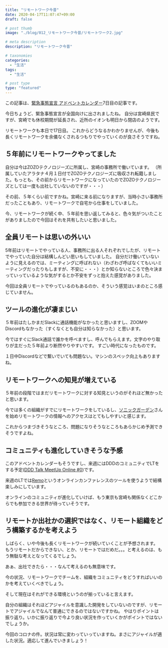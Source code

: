 ```yaml
---
title: "リモートワーク今昔"
date: 2020-04-17T11:07:47+09:00
draft: false

# post thumb
image: "./blog/012_リモートワーク今昔/リモートワーク2.jpg"

# meta description
description: "リモートワーク今昔"

# taxonomies
categories: 
  - "生活"
tags:
  - "生活"

# post type
type: "featured"
---
```


この記事は、[緊急事態宣言 アドベントカレンダー](https://chouseisan.com/s?h=73b9f7603bd142a08ab69f347e6f5f72)7日目の記事です。

今日ちょうど、緊急事態宣言が全国向けに出されましたね。
自分は宮崎県民ですが、宮崎でも休校期間が延長され、近所のイオンも明日から閉店のようです。

リモートワークも本日で17日目。
これからどうなるかわかりませんが、今後も長くリモートワークを余儀なくされるつもりでやっていくのが良さそうですね。

## ５年前にリモートワークやってました

自分は今はZOZOテクノロジーズに所属し、宮崎の事務所で働いています。
（所属していたアラタナ４月１日付でZOZOテクノロジーズに吸収され転籍しました。もっとも、その前からリモートワークになっていたのでZOZOテクノロジーズとしては一度も出社していないのですが・・・）

その前、５年くらい前ですかね。宮崎に来る前になりますが、当時小さい事務所だったこともあり、リモートワークで自宅から仕事をしていました。

今、リモートワークが続く中、５年前を思い返してみると、色々気がついたことがありましたので今回はそれを共有したいと思いました。

## 全員リモートは思いの外いい

5年前はリモートでやっている人、事務所に出る人それぞれでしたが、リモートでやっていた自分は結構しんどい思いもしていました。
自分だけ働いていないように見えるのでは、ミーティングに呼ばれない（わざわざ呼ばなくてもいいミーティングだったりもしますが、不安に・・・）とか知らないところで色々決まっていっているような気がするとか不安をずっと抱えた感覚がありました。

今回は全員リモートでやっているのもあるのか、そういう感覚はいまのところ感じていません。

## ツールの進化が凄まじい

５年前はたしかまだSlackに通話機能がなかったと思いますし、ZOOMやDiscordもなかった（すくなくとも自分は知らなかった）と思います。

今ではすぐにSlack通話で誰かを呼べますし、呼んでもらえます。文字のやり取りが主だった５年前より断然やりやすいです。
すごい時代になったものです。

１日中Discordなどで繋いでいても問題ない。マシンのスペック向上もありますね。

## リモートワークへの知見が増えている

５年前の段階ではまだリモートワークに対する知見というのがそれほど無かったと思います。

今では多くの組織がすでにリモートワークをしているし、[ソニックガーデン](https://www.sonicgarden.jp/)さんを始めリモートワークの情報へのアクセスはとてもしやすいと感じます。

これからつまづきそうなところ、問題になりそうなところもあらかじめ予測できそうですよね。

## コミュニティも進化していきそうな予感

このアドベントカレンダーもそうですし、来週にはDDDのコミュニティでLTをする予定([DDD Talk MeetUp Online #0](https://ddd-community-jp.connpass.com/event/172834/))です。

来週のLTでは[Remo](https://remo.co/)というオンラインカンファレンスのツールを使うようで結構楽しみにしています。

オンラインのコミュニティが進化していけば、もう東京も宮崎も関係なくどこからでも参加できる世界が待っていそうです。

## リモートか出社かの選択ではなく、リモート組織をどう構築するかを考えよう

しばらく、いや今後も長くリモートワークが続いていくことが予想されます。
もうリモートだからできない、とか、リモートではだめだ。。。と考えるのは、もう無駄な考えとなってくるでしょう。

あぁ、出社できたら・・・なんて考えるのも無意味です。

今の状況、リモートワークでチームを、組織をコミュニティをどうすればいいのかを考えていくべきでしょう。

そして現在はそれができる環境というのが揃っていると言えます。

自分の組織はそれほどアジャイルを意識した開発をしていないのですが、リモートでアジャイルでなんて普通にできるのではないですかね。
やはりポイントは振り返り。いかに振り返りで今より良い状況を作っていくかがポイントではないでしょうか。

今回のコロナの件。状況は常に変わっていっていますね。まさにアジャイルが適した状況。適応して進んでいきましょう！